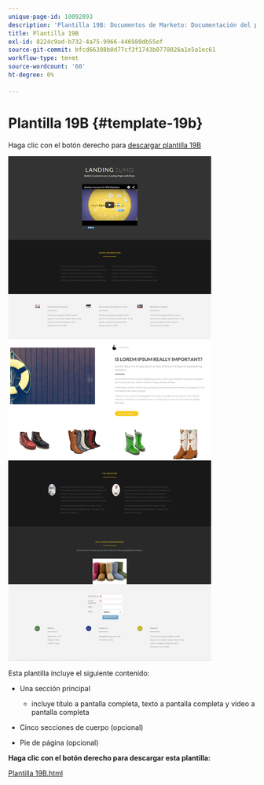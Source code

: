 ```yaml
---
unique-page-id: 10092893
description: 'Plantilla 19B: Documentos de Marketo: Documentación del producto'
title: Plantilla 19B
exl-id: 8224c9ad-b732-4a75-9966-446980db55ef
source-git-commit: bfcd66388b0d77cf3f1743b0778026a1e5a1ec61
workflow-type: tm+mt
source-wordcount: '60'
ht-degree: 0%

---
```


# Plantilla 19B {#template-19b}

Haga clic con el botón derecho para [descargar plantilla 19B](https://experienceleague.adobe.com/landing/marketo/lp-templates/template-19b.html)

![](assets/image2015-9-16-16-3a49-3a50.png)

Esta plantilla incluye el siguiente contenido:

* Una sección principal

   * incluye título a pantalla completa, texto a pantalla completa y vídeo a pantalla completa

* Cinco secciones de cuerpo (opcional)
* Pie de página (opcional)

**Haga clic con el botón derecho para descargar esta plantilla:**

[Plantilla 19B.html](https://experienceleague.adobe.com/landing/marketo/lp-templates/template-19b.html)
